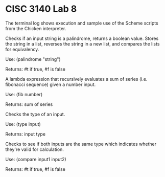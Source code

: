 # CISC 3140 Lab 8

The terminal log shows execution and sample use of the Scheme scripts from the Chicken interpreter.

Checks if an input string is a palindrome, returns a boolean value. Stores the string in a list, reverses the string in a new list, and compares the lists for equivalency.

Use: (palindrome "string")

Returns: #t if true, #f is false

A lambda expression that recursively evaluates a sum of series (i.e. fibonacci sequence) given a number input.

Use: (fib number)

Returns: sum of series

Checks the type of an input.

Use: (type input)

Returns: input type

Checks to see if both inputs are the same type which indicates whether they're valid for calculation.

Use: (compare input1 input2)

Returns: #t if true, #f is false
